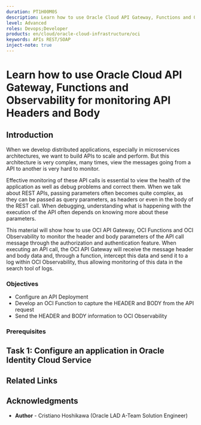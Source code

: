 ```yaml
---
duration: PT1H00M0S
description: Learn how to use Oracle Cloud API Gateway, Functions and Observability for monitoring API Headers and Body
level: Advanced
roles: Devops;Developer
products: en/cloud/oracle-cloud-infrastructure/oci
keywords: APIs REST/SOAP
inject-note: true
---
```


# Learn how to use Oracle Cloud API Gateway, Functions and Observability for monitoring API Headers and Body

## Introduction

When we develop distributed applications, especially in microservices architectures, we want to build APIs to scale and perform. But this architecture is very complex, many times, view the messages going from a API to another is very hard to monitor.

Effective monitoring of these API calls is essential to view the health of the application as well as debug problems and correct them.
When we talk about REST APIs, passing parameters often becomes quite complex, as they can be passed as query parameters, as headers or even in the body of the REST call.
When debugging, understanding what is happening with the execution of the API often depends on knowing more about these parameters.

This material will show how to use OCI API Gateway, OCI Functions and OCI Observability to monitor the header and body parameters of the API call message through the authorization and authentication feature.
When executing an API call, the OCI API Gateway will receive the message header and body data and, through a function, intercept this data and send it to a log within OCI Observability, thus allowing monitoring of this data in the search tool of logs.

### Objectives

- Configure an API Deployment
- Develop an OCI Function to capture the HEADER and BODY from the API request
- Send the HEADER and BODY information to OCI Observability 

### Prerequisites


## Task 1: Configure an application in Oracle Identity Cloud Service


## Related Links

## Acknowledgments

* **Author** - Cristiano Hoshikawa (Oracle LAD A-Team Solution Engineer)
